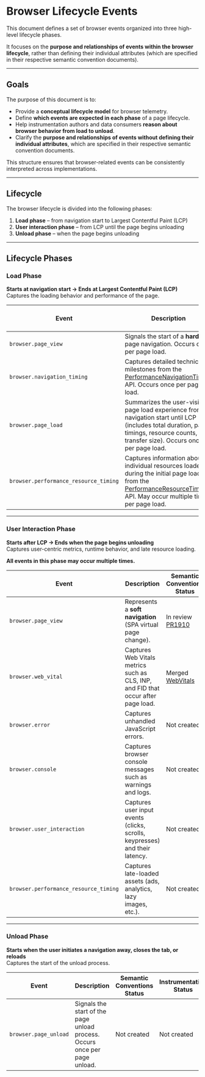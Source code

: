 # Browser Lifecycle Events

This document defines a set of browser events organized into three high-level lifecycle phases.

It focuses on the **purpose and relationships of events within the browser lifecycle**, rather than defining their individual attributes (which are specified in their respective semantic convention documents).

---

## Goals

The purpose of this document is to:

- Provide a **conceptual lifecycle model** for browser telemetry.
- Define **which events are expected in each phase** of a page lifecycle.
- Help instrumentation authors and data consumers **reason about browser behavior from load to unload**.
- Clarify the **purpose and relationships of events without defining their individual attributes**, which are specified in their respective semantic convention documents.

This structure ensures that browser-related events can be consistently interpreted across implementations.

---

## Lifecycle

The browser lifecycle is divided into the following phases:

1. **Load phase** – from navigation start to Largest Contentful Paint (LCP)
2. **User interaction phase** – from LCP until the page begins unloading
3. **Unload phase** – when the page begins unloading

---

## Lifecycle Phases

### Load Phase

**Starts at navigation start → Ends at Largest Contentful Paint (LCP)**  
Captures the loading behavior and performance of the page.

| Event | Description | Semantic Conventions Status | Instrumentation Status                                                                                                                               |
|---|---|---|------------------------------------------------------------------------------------------------------------------------------------------------------|
| `browser.page_view` | Signals the start of a **hard** page navigation. Occurs once per page load. | In review [PR1910](https://github.com/open-telemetry/semantic-conventions/pull/1910) | In review [PR2386](https://github.com/open-telemetry/opentelemetry-js-contrib/pull/2386)                                                             |
| `browser.navigation_timing` | Captures detailed technical milestones from the [PerformanceNavigationTiming](https://developer.mozilla.org/docs/Web/API/PerformanceNavigationTiming) API. Occurs once per page load. | In review [PR1919](https://github.com/open-telemetry/semantic-conventions/pull/1919) | Not created                                                                                                                                          |
| `browser.page_load` | Summarizes the user-visible page load experience from navigation start until LCP (includes total duration, paint timings, resource counts, transfer size). Occurs once per page load. | Not created | Not created                                                                                                                                          |
| `browser.performance_resource_timing` | Captures information about individual resources loaded during the initial page load, from the [PerformanceResourceTiming](https://developer.mozilla.org/docs/Web/API/PerformanceResourceTiming) API. May occur multiple times per page load. | Not created | Merged (similar) [instrumentation-document-load](https://github.com/open-telemetry/opentelemetry-js-contrib/tree/main/packages/instrumentation-document-load) |

---

### User Interaction Phase

**Starts after LCP → Ends when the page begins unloading**  
Captures user-centric metrics, runtime behavior, and late resource loading.

**All events in this phase may occur multiple times.**

| Event | Description | Semantic Conventions Status | Instrumentation Status                                                                                                                                        |
|---|---|---|---------------------------------------------------------------------------------------------------------------------------------------------------------------|
| `browser.page_view` | Represents a **soft navigation** (SPA virtual page change). | In review [PR1910](https://github.com/open-telemetry/semantic-conventions/pull/1910) | In review [PR2386](https://github.com/open-telemetry/opentelemetry-js-contrib/pull/2386)                                                                      |
| `browser.web_vital` | Captures Web Vitals metrics such as CLS, INP, and FID that occur after page load. | Merged [WebVitals](https://opentelemetry.io/docs/specs/semconv/browser/events/#webvital-event) | Not created                                                                                                                                                   |
| `browser.error` | Captures unhandled JavaScript errors. | Not created | Not created                                                                                                                                                   |
| `browser.console` | Captures browser console messages such as warnings and logs. | Not created | Not created                                                                                                                                                   |
| `browser.user_interaction` | Captures user input events (clicks, scrolls, keypresses) and their latency. | Not created | Not created                                                                                                                                                   |
| `browser.performance_resource_timing` | Captures late-loaded assets (ads, analytics, lazy images, etc.). | Not created | Merged (similar) [instrumentation-document-load](https://github.com/open-telemetry/opentelemetry-js-contrib/tree/main/packages/instrumentation-document-load) |

---

### Unload Phase

**Starts when the user initiates a navigation away, closes the tab, or reloads**  
Captures the start of the unload process.

| Event | Description | Semantic Conventions Status | Instrumentation Status |
|---|---|---|---|
| `browser.page_unload` | Signals the start of the page unload process. Occurs once per page unload. | Not created | Not created |

